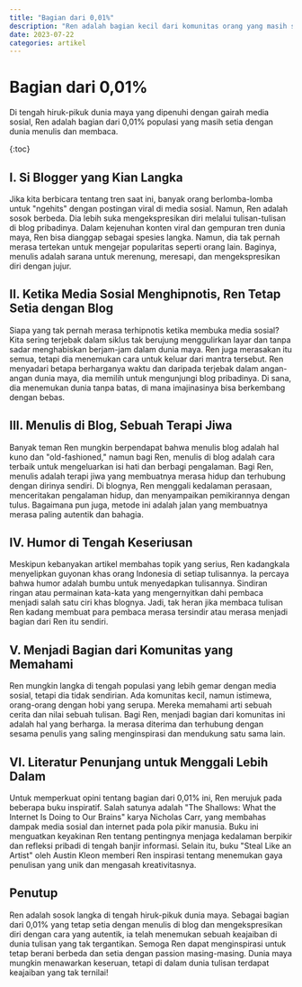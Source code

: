 ```yaml
---
title: "Bagian dari 0,01%"
description: "Ren adalah bagian kecil dari komunitas orang yang masih suka menulis dan membaca. Di tengah adiksi sebagian besar orang terhadap hiruk-pikuk media sosial, Ren masih tekun menulis di blog."
date: 2023-07-22
categories: artikel
---
```


# Bagian dari 0,01%

Di tengah hiruk-pikuk dunia maya yang dipenuhi dengan gairah media sosial, Ren adalah bagian dari 0,01% populasi yang masih setia dengan dunia menulis dan membaca. 

{:toc}

## I. Si Blogger yang Kian Langka

Jika kita berbicara tentang tren saat ini, banyak orang berlomba-lomba untuk "ngehits" dengan postingan viral di media sosial. Namun, Ren adalah sosok berbeda. Dia lebih suka mengekspresikan diri melalui tulisan-tulisan di blog pribadinya. Dalam kejenuhan konten viral dan gempuran tren dunia maya, Ren bisa dianggap sebagai spesies langka. Namun, dia tak pernah merasa tertekan untuk mengejar popularitas seperti orang lain. Baginya, menulis adalah sarana untuk merenung, meresapi, dan mengekspresikan diri dengan jujur.

## II. Ketika Media Sosial Menghipnotis, Ren Tetap Setia dengan Blog

Siapa yang tak pernah merasa terhipnotis ketika membuka media sosial? Kita sering terjebak dalam siklus tak berujung menggulirkan layar dan tanpa sadar menghabiskan berjam-jam dalam dunia maya. Ren juga merasakan itu semua, tetapi dia menemukan cara untuk keluar dari mantra tersebut. Ren menyadari betapa berharganya waktu dan daripada terjebak dalam angan-angan dunia maya, dia memilih untuk mengunjungi blog pribadinya. Di sana, dia menemukan dunia tanpa batas, di mana imajinasinya bisa berkembang dengan bebas.

## III. Menulis di Blog, Sebuah Terapi Jiwa

Banyak teman Ren mungkin berpendapat bahwa menulis blog adalah hal kuno dan "old-fashioned," namun bagi Ren, menulis di blog adalah cara terbaik untuk mengeluarkan isi hati dan berbagi pengalaman. Bagi Ren, menulis adalah terapi jiwa yang membuatnya merasa hidup dan terhubung dengan dirinya sendiri. Di blognya, Ren menggali kedalaman perasaan, menceritakan pengalaman hidup, dan menyampaikan pemikirannya dengan tulus. Bagaimana pun juga, metode ini adalah jalan yang membuatnya merasa paling autentik dan bahagia.

## IV. Humor di Tengah Keseriusan

Meskipun kebanyakan artikel membahas topik yang serius, Ren kadangkala menyelipkan guyonan khas orang Indonesia di setiap tulisannya. Ia percaya bahwa humor adalah bumbu untuk menyedapkan tulisannya. Sindiran ringan atau permainan kata-kata yang mengernyitkan dahi pembaca menjadi salah satu ciri khas blognya. Jadi, tak heran jika membaca tulisan Ren kadang membuat para pembaca merasa tersindir atau merasa menjadi bagian dari Ren itu sendiri.

## V. Menjadi Bagian dari Komunitas yang Memahami

Ren mungkin langka di tengah populasi yang lebih gemar dengan media sosial, tetapi dia tidak sendirian. Ada komunitas kecil, namun istimewa, orang-orang dengan hobi yang serupa. Mereka memahami arti sebuah cerita dan nilai sebuah tulisan. Bagi Ren, menjadi bagian dari komunitas ini adalah hal yang berharga. Ia merasa diterima dan terhubung dengan sesama penulis yang saling menginspirasi dan mendukung satu sama lain.

## VI. Literatur Penunjang untuk Menggali Lebih Dalam

Untuk memperkuat opini tentang bagian dari 0,01% ini, Ren merujuk pada beberapa buku inspiratif. Salah satunya adalah "The Shallows: What the Internet Is Doing to Our Brains" karya Nicholas Carr, yang membahas dampak media sosial dan internet pada pola pikir manusia. Buku ini menguatkan keyakinan Ren tentang pentingnya menjaga kedalaman berpikir dan refleksi pribadi di tengah banjir informasi. Selain itu, buku "Steal Like an Artist" oleh Austin Kleon memberi Ren inspirasi tentang menemukan gaya penulisan yang unik dan mengasah kreativitasnya.

## Penutup

Ren adalah sosok langka di tengah hiruk-pikuk dunia maya. Sebagai bagian dari 0,01% yang tetap setia dengan menulis di blog dan mengekspresikan diri dengan cara yang autentik, ia telah menemukan sebuah keajaiban di dunia tulisan yang tak tergantikan. Semoga Ren dapat menginspirasi untuk tetap berani berbeda dan setia dengan passion masing-masing. Dunia maya mungkin menawarkan keseruan, tetapi di dalam dunia tulisan terdapat keajaiban yang tak ternilai!